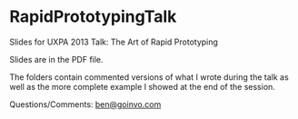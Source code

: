 RapidPrototypingTalk
====================

Slides for UXPA 2013 Talk: The Art of Rapid Prototyping

Slides are in the PDF file.

The folders contain commented versions of what I wrote during the talk as well as the more complete example I showed at the end of the session.

Questions/Comments: ben@goinvo.com

